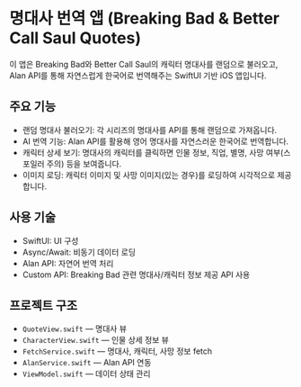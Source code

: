 # 명대사 번역 앱 (Breaking Bad & Better Call Saul Quotes)

이 앱은 Breaking Bad와 Better Call Saul의 캐릭터 명대사를 랜덤으로 불러오고, Alan API를 통해 자연스럽게 한국어로 번역해주는 SwiftUI 기반 iOS 앱입니다.

## 주요 기능

- 랜덤 명대사 불러오기: 각 시리즈의 명대사를 API를 통해 랜덤으로 가져옵니다.
- AI 번역 기능: Alan API를 활용해 영어 명대사를 자연스러운 한국어로 번역합니다.
- 캐릭터 상세 보기: 명대사의 캐릭터를 클릭하면 인물 정보, 직업, 별명, 사망 여부(스포일러 주의) 등을 보여줍니다.
- 이미지 로딩: 캐릭터 이미지 및 사망 이미지(있는 경우)를 로딩하여 시각적으로 제공합니다.

## 사용 기술

- SwiftUI: UI 구성
- Async/Await: 비동기 데이터 로딩
- Alan API: 자연어 번역 처리
- Custom API: Breaking Bad 관련 명대사/캐릭터 정보 제공 API 사용

## 프로젝트 구조

- `QuoteView.swift` — 명대사 뷰
- `CharacterView.swift` — 인물 상세 정보 뷰
- `FetchService.swift` — 명대사, 캐릭터, 사망 정보 fetch
- `AlanService.swift` — Alan API 연동
- `ViewModel.swift` — 데이터 상태 관리
